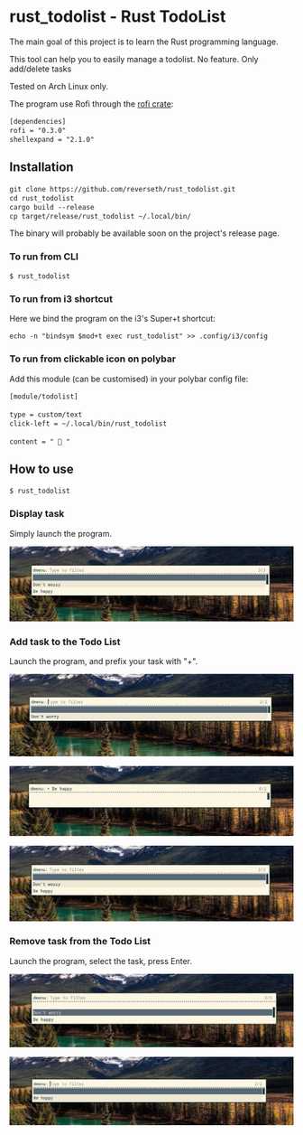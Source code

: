 # rust_todolist - Rust TodoList

The main goal of this project is to learn the Rust programming language.

This tool can help you to easily manage a todolist.
No feature. Only add/delete tasks

Tested on Arch Linux only.

The program use Rofi through the [rofi crate](https://crates.io/crates/rofi):

```
[dependencies]
rofi = "0.3.0"
shellexpand = "2.1.0"
```

## Installation

```
git clone https://github.com/reverseth/rust_todolist.git
cd rust_todolist
cargo build --release
cp target/release/rust_todolist ~/.local/bin/
```

The binary will probably be available soon on the project's release page.

### To run from CLI

```
$ rust_todolist
```

### To run from i3 shortcut

Here we bind the program on the i3's Super+t shortcut:

```
echo -n "bindsym $mod+t exec rust_todolist" >> .config/i3/config
```

### To run from clickable icon on polybar

Add this module (can be customised) in your polybar config file:

```
[module/todolist]

type = custom/text
click-left = ~/.local/bin/rust_todolist

content = "  "
```

## How to use

```
$ rust_todolist
```

### Display task

Simply launch the program.

![Display tasks](_img/add3.png)

### Add task to the Todo List

Launch the program, and prefix your task with "+".

![Add tasks 1](_img/add1.png)

![Add tasks 2](_img/add2.png)

![Add tasks 3](_img/add3.png)

### Remove task from the Todo List

Launch the program, select the task, press Enter.

![Delete tasks 1](_img/del1.png)

![Delete tasks 2](_img/del2.png)
